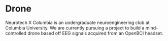 # Drone
Neurotech X Columbia is an undergraduate neuroengineering club at Columbia University. We are currently pursuing a project to build a mind-controlled drone based off EEG signals acquired from an OpenBCI headset.
